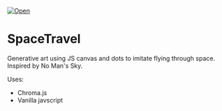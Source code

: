 [![Open](https://repository-images.githubusercontent.com/696496355/d2fe2095-4d87-47eb-a085-75a82635f5ea)](https://imdarktom.github.io/SpaceTravel/)

# SpaceTravel
Generative art using JS canvas and dots to imitate flying through space. Inspired by No Man's Sky.

Uses:
- Chroma.js
- Vanilla javscript
